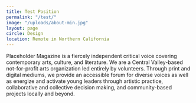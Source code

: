 ```yaml
---
title: Test Position
permalink: "/test/"
image: "/uploads/about-min.jpg"
layout: page
circle: Design
location: Remote in Northern California
---
```


Placeholder Magazine is a fiercely independent critical voice covering contemporary arts, culture, and literature. We are a Central Valley-based not-for-profit arts organization led entirely by volunteers. Through print and digital mediums, we provide an accessible forum for diverse voices as well as energize and activate young leaders through artistic practice, collaborative and collective decision making, and community-based projects locally and beyond.
